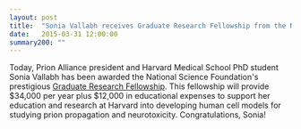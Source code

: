 ```yaml
---
layout: post
title:  "Sonia Vallabh receives Graduate Research Fellowship from the National Science Foundation"
date:   2015-03-31 12:00:00
summary200: ""
---
```


Today, Prion Alliance president and Harvard Medical School PhD student Sonia Vallabh has been awarded the National Science Foundation's prestigious [Graduate Research Fellowship](https://www.fastlane.nsf.gov/grfp/). This fellowship will provide $34,000 per year plus $12,000 in educational expenses to support her education and research at Harvard into developing human cell models for studying prion propagation and neurotoxicity. Congratulations, Sonia!

